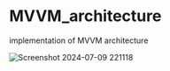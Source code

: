 # MVVM_architecture
implementation of MVVM architecture


![Screenshot 2024-07-09 221118](https://github.com/Piyush-1707/MVVM_architecture/assets/173790871/169fb793-0c9f-44ac-9130-0aeefb75226a)
